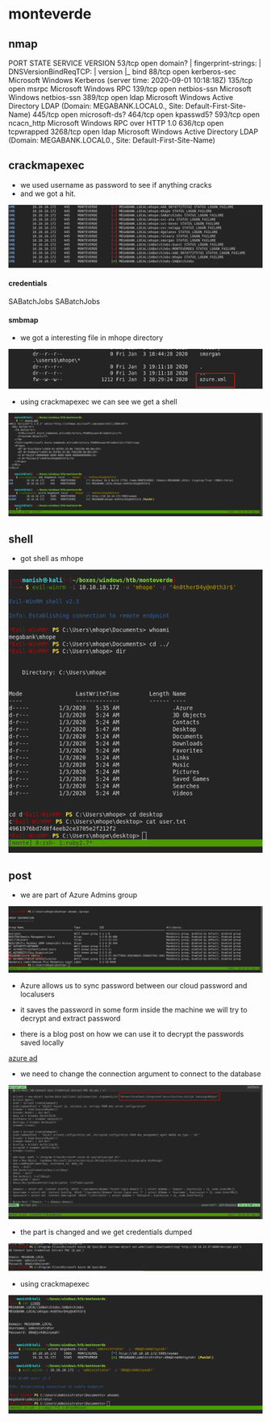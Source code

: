 # monteverde



## nmap

PORT     STATE SERVICE       VERSION
53/tcp   open  domain?
| fingerprint-strings: 
|   DNSVersionBindReqTCP: 
|     version
|_    bind
88/tcp   open  kerberos-sec  Microsoft Windows Kerberos (server time: 2020-09-01 10:18:18Z)
135/tcp  open  msrpc         Microsoft Windows RPC
139/tcp  open  netbios-ssn   Microsoft Windows netbios-ssn
389/tcp  open  ldap          Microsoft Windows Active Directory LDAP (Domain: MEGABANK.LOCAL0., Site: Default-First-Site-Name)
445/tcp  open  microsoft-ds?
464/tcp  open  kpasswd5?
593/tcp  open  ncacn_http    Microsoft Windows RPC over HTTP 1.0
636/tcp  open  tcpwrapped
3268/tcp open  ldap          Microsoft Windows Active Directory LDAP (Domain: MEGABANK.LOCAL0., Site: Default-First-Site-Name)



## crackmapexec

- we used username as password to see if anything cracks
- and we got a hit.

![image-20200901160847070](monteverde.assets/image-20200901160847070.png)

#### credentials

SABatchJobs				SABatchJobs



#### smbmap

- we got a interesting file in mhope directory

![image-20200901163119553](monteverde.assets/image-20200901163119553.png)



- using crackmapexec we can see we get a shell

![image-20200901163152711](monteverde.assets/image-20200901163152711.png)



## shell

- got shell as mhope

![image-20200901163343858](monteverde.assets/image-20200901163347786.png)





## post

- we are part of  Azure Admins group

![image-20200901164207720](monteverde.assets/image-20200901164207720.png)



- Azure allows us to sync password between our cloud password and localusers
- it saves the password in some form inside the machine we will try to decrypt and extract password



- there is a blog post on how we can use it to decrypt the passwords saved locally

[azure ad](https://blog.xpnsec.com/azuread-connect-for-redteam/)

- we need to change the connection argument to connect to the database

![image-20200901181945730](monteverde.assets/image-20200901181945730.png)

- the part is changed and we get credentials dumped

![image-20200901182032194](monteverde.assets/image-20200901182032194.png)

-  using crackmapexec

![image-20200901182232672](monteverde.assets/image-20200901182232672.png)